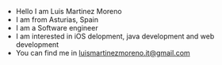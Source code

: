 - Hello I am Luis Martinez Moreno 
- I am from Asturias, Spain                                                               
- I am a Software engineer
- I am interested in iOS delopment, java development and web development
- You can find me in   luismartinezmoreno.it@gmail.com

